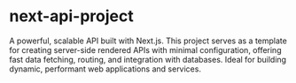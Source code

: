 # next-api-project
A powerful, scalable API built with Next.js. This project serves as a template for creating server-side rendered APIs with minimal configuration, offering fast data fetching, routing, and integration with databases. Ideal for building dynamic, performant web applications and services.
